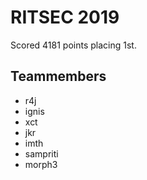 # RITSEC 2019

Scored 4181 points placing 1st.

## Teammembers
* r4j
* ignis
* xct
* jkr
* imth
* sampriti
* morph3

